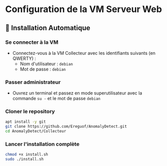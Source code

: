 # Configuration de la VM Serveur Web

## 🚀 Installation Automatique

### Se connecter à la VM
- Connectez-vous à la VM Collecteur avec les identifiants suivants (en QWERTY) :
  - Nom d'utilisateur : `debian`
  - Mot de passe : `debian`

### Passer administrateur 
- Ouvrez un terminal et passez en mode superutilisateur avec la commande `su -` et le mot de passe `debian`


### Cloner le repository
```bash
apt install -y git
git clone https://github.com/Ereguof/AnomalyDetect.git
cd AnomalyDetect/Collecteur
```

### Lancer l'installation complète
```bash
chmod +x install.sh
sudo ./install.sh
```
